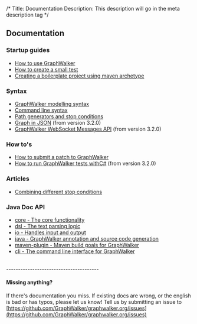 /*
Title: Documentation
Description: This description will go in the meta description tag
*/

## Documentation

### Startup guides
* [How to use GraphWalker](/docs/workflow)
* [How to create a small test](/docs/howto_create_a_small_test)
* [Creating a boilerplate project using maven archetype](/docs/maven_archetype)

### Syntax
* [GraphWalker modelling syntax](/docs/gw_model_syntax)
* [Command line syntax](/docs/command_line_syntax)
* [Path generators and stop conditions](/docs/path_generators_and_stop_conditions)
* [Graph in JSON](/docs/json_graph) (from version 3.2.0)
* [GraphWalker WebSocket Messages API](/docs/websocket_api) (from version 3.2.0)

### How to's
* [How to submit a patch to GraphWalker](/docs/how_to_submit_a_patch_to_graphwalker)
* [How to run GraphWalker tests withC#](/docs/how_to_run_tests_with_c_sharp) (from version 3.2.0)

### Articles
* [Combining different stop conditions](/docs/combining_different_stop_conditions)

### Java Doc API
* [core - The core functionality](/archive/apidocs/core/index.html)
* [dsl - The text parsing logic](/archive/apidocs/dsl/index.html)
* [io - Handles input and output](/archive/apidocs/io/index.html)
* [java - GraphWalker annotation and source code generation](/archive/apidocs/java/index.html)
* [maven-plugin - Maven build goals for GraphWalker](/archive/apidocs/maven-plugin/index.html)
* [cli - The command line interface for GraphWalker](/archive/apidocs/cli/index.html)

<br>
---------------------------------------

#### Missing anything?
If there's documentation you miss. If existing docs are wrong, or the english is bad or has typos, please let us know! Tell us by submitting an issue to [https://github.com/GraphWalker/graphwalker.org/issues](https://github.com/GraphWalker/graphwalker.org/issues)
